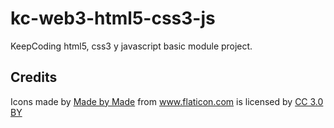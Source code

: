 # kc-web3-html5-css3-js
KeepCoding html5, css3 y javascript basic module project.

## Credits

Icons made by <a href="http://www.flaticon.com/authors/made-by-made" title="Made by Made">Made by Made</a> from <a href="http://www.flaticon.com" title="Flaticon">www.flaticon.com</a> is licensed by <a href="http://creativecommons.org/licenses/by/3.0/" title="Creative Commons BY 3.0" target="_blank">CC 3.0 BY</a>
